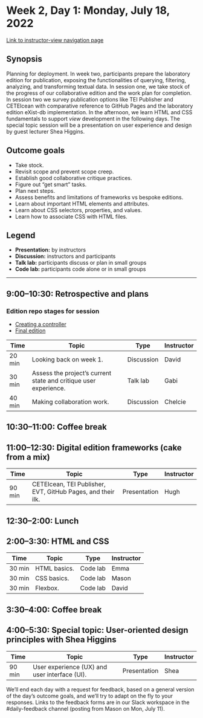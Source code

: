 # Week 2, Day 1: Monday, July 18, 2022
[Link to instructor-view navigation page](../daily_instructor_view.md)

## Synopsis

Planning for deployment. In week two, participants prepare the laboratory edition
                for publication, exposing the functionalities of querying, filtering, analyzing, and
                transforming textual data. In session one, we take stock of the progress of our
                collaborative edition and the work plan for completion. In session two we survey
                publication options like TEI Publisher and CETEIcean with comparative reference to
                GitHub Pages and the laboratory edition eXist-db implementation. In the afternoon,
                we learn HTML and CSS fundamentals to support *view* development in the following
                days. The special topic session will be a presentation on user experience and design
                by guest lecturer Shea Higgins.

## Outcome goals
* Take stock.
* Revisit scope and prevent scope creep.
* Establish good collaborative critique practices.
* Figure out “get smart” tasks.
* Plan next steps.
* Assess benefits and limitations of frameworks vs bespoke editions.
* Learn about important HTML elements and attributes.
* Learn about CSS selectors, properties, and values.
* Learn how to associate CSS with HTML files.

## Legend

* **Presentation:** by instructors
* **Discussion:** instructors and participants
* **Talk lab:** participants discuss or plan in small groups
* **Code lab:** participants code alone or in small groups

* * *
## 9:00–10:30: Retrospective and plans

### Edition repo stages for session

* [Creating a controller](https://github.com/Pittsburgh-NEH-Institute/placeholder)
* [Final edition](https://github.com/Pittsburgh-NEH-Institute/pr-app)

Time | Topic | Type | Instructor
---- | ---- | ---- | ---- 
20 min | Looking back on week 1. | Discussion|David
30 min | Assess the project’s current state and critique user experience. | Talk lab|Gabi
40 min | Making collaboration work. | Discussion|Chelcie

## 10:30–11:00: Coffee break

## 11:00–12:30: Digital edition frameworks (cake from a mix)

Time | Topic | Type | Instructor
---- | ---- | ---- | ---- 
90 min | CETEIcean, TEI Publisher, EVT, GitHub Pages, and their ilk. | Presentation|Hugh

## 12:30–2:00: Lunch

## 2:00–3:30: HTML and CSS

Time | Topic | Type | Instructor
---- | ---- | ---- | ---- 
30 min | HTML basics. | Code lab|Emma
30 min | CSS basics. | Code lab|Mason
30 min | Flexbox. | Code lab|David

## 3:30–4:00: Coffee break

## 4:00–5:30: Special topic: User-oriented design principles with Shea Higgins

Time | Topic | Type | Instructor
---- | ---- | ---- | ---- 
90 min | User experience (UX) and user interface (UI). | Presentation|Shea

We’ll end each day with a request for feedback, based on a general version of the day’s outcome goals, and we’ll try to adapt on the fly to your responses. Links to the feedback forms are in our Slack workspace in the #daily-feedback channel (posting from Mason on Mon, July 11).